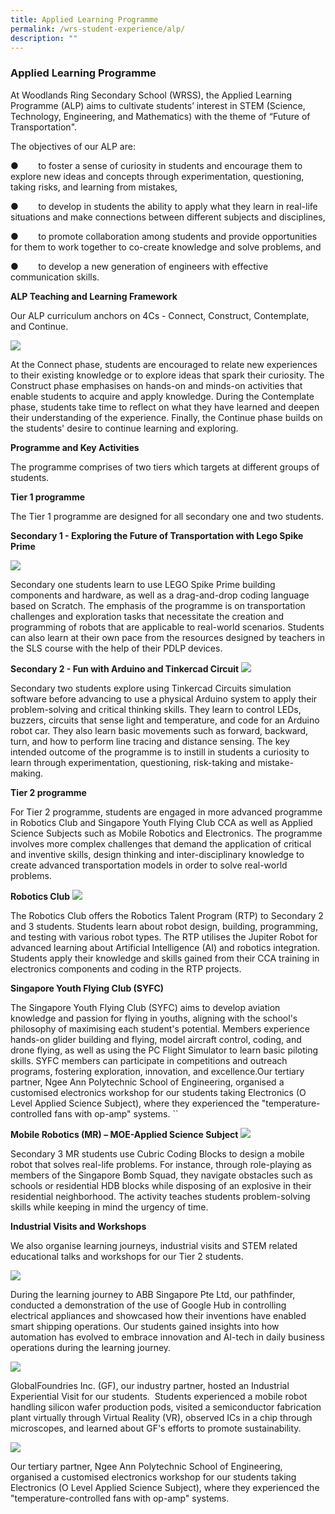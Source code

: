 ```yaml
---
title: Applied Learning Programme
permalink: /wrs-student-experience/alp/
description: ""
---
```

### **Applied Learning Programme**
At Woodlands Ring Secondary School (WRSS), the Applied Learning Programme (ALP) aims to cultivate students’ interest in STEM (Science, Technology, Engineering, and Mathematics) with the theme of “Future of Transportation".

The objectives of our ALP are: 

●        to foster a sense of curiosity in students and encourage them to explore new ideas and concepts through experimentation, questioning, taking risks, and learning from mistakes,

●        to develop in students the ability to apply what they learn in real-life situations and make connections between different subjects and disciplines,

●        to promote collaboration among students and provide opportunities for them to work together to co-create knowledge and solve problems, and

●        to develop a new generation of engineers with effective communication skills.

**ALP Teaching and Learning Framework**

Our ALP curriculum anchors on 4Cs - Connect, Construct, Contemplate, and Continue.

![](/images/Alp%20framework.jpg)

At the Connect phase, students are encouraged to relate new experiences to their existing knowledge or to explore ideas that spark their curiosity. The Construct phase emphasises on hands-on and minds-on activities that enable students to acquire and apply knowledge. During the Contemplate phase, students take time to reflect on what they have learned and deepen their understanding of the experience. Finally, the Continue phase builds on the students' desire to continue learning and exploring.

**Programme and Key Activities**

The programme comprises of two tiers which targets at different groups of students.

**Tier 1 programme**

The Tier 1 programme are designed for all secondary one and two students.

**Secondary 1 - Exploring the Future of Transportation with Lego Spike Prime**

![](/images/Alp%20pic%201%20&%202.jpg)

Secondary one students learn to use LEGO Spike Prime building components and hardware, as well as a drag-and-drop coding language based on Scratch. The emphasis of the programme is on transportation challenges and exploration tasks that necessitate the creation and programming of robots that are applicable to real-world scenarios. Students can also learn at their own pace from the resources designed by teachers in the SLS course with the help of their PDLP devices.

**Secondary 2 - Fun with Arduino and Tinkercad Circuit**
![](/images/Alp%20pic%203%20&%204.jpg)

  

Secondary two students explore using Tinkercad Circuits simulation software before advancing to use a physical Arduino system to apply their problem-solving and critical thinking skills. They learn to control LEDs, buzzers, circuits that sense light and temperature, and code for an Arduino robot car. They also learn basic movements such as forward, backward, turn, and how to perform line tracing and distance sensing. The key intended outcome of the programme is to instill in students a curiosity to learn through experimentation, questioning, risk-taking and mistake-making.

**Tier 2 programme**

For Tier 2 programme, students are engaged in more advanced programme in Robotics Club and Singapore Youth Flying Club CCA as well as Applied Science Subjects such as Mobile Robotics and Electronics. The programme involves more complex challenges that demand the application of critical and inventive skills, design thinking and inter-disciplinary knowledge to create advanced transportation models in order to solve real-world problems.

**Robotics Club**
![](/images/Alp%20pic%205%20&%206.jpg)

The Robotics Club offers the Robotics Talent Program (RTP) to Secondary 2 and 3 students. Students learn about robot design, building, programming, and testing with various robot types. The RTP utilises the Jupiter Robot for advanced learning about Artificial Intelligence (AI) and robotics integration. Students apply their knowledge and skills gained from their CCA training in electronics components and coding in the RTP projects.

**Singapore Youth Flying Club (SYFC)**


 

The Singapore Youth Flying Club (SYFC) aims to develop aviation knowledge and passion for flying in youths, aligning with the school's philosophy of maximising each student's potential. Members experience hands-on glider building and flying, model aircraft control, coding, and drone flying, as well as using the PC Flight Simulator to learn basic piloting skills. SYFC members can participate in competitions and outreach programs, fostering exploration, innovation, and excellence.Our tertiary partner, Ngee Ann Polytechnic School of Engineering, organised a customised electronics workshop for our students taking Electronics (O Level Applied Science Subject), where they experienced the "temperature-controlled fans with op-amp" systems. ``

        

**Mobile Robotics (MR) – MOE-Applied Science Subject**
![](/images/Alp%20pic%209%20&%2010.jpg)


Secondary 3 MR students use Cubric Coding Blocks to design a mobile robot that solves real-life problems. For instance, through role-playing as members of the Singapore Bomb Squad, they navigate obstacles such as schools or residential HDB blocks while disposing of an explosive in their residential neighborhood. The activity teaches students problem-solving skills while keeping in mind the urgency of time.

**Industrial Visits and Workshops**

We also organise learning journeys, industrial visits and STEM related educational talks and workshops for our Tier 2 students.

![](/images/Alp%20pic%2011%20&%2012.jpg)

During the learning journey to ABB Singapore Pte Ltd, our pathfinder, conducted a demonstration of the use of Google Hub in controlling electrical appliances and showcased how their inventions have enabled smart shipping operations. Our students gained insights into how automation has evolved to embrace innovation and AI-tech in daily business operations during the learning journey.

![](/images/Alp%20pic%2013%20&%2014.jpg)


GlobalFoundries Inc. (GF), our industry partner, hosted an Industrial Experiential Visit for our students.  Students experienced a mobile robot handling silicon wafer production pods, visited a semiconductor fabrication plant virtually through Virtual Reality (VR), observed ICs in a chip through microscopes, and learned about GF's efforts to promote sustainability.

![](/images/Alp%20pic%2015%20&%2016.jpg)
 

Our tertiary partner, Ngee Ann Polytechnic School of Engineering, organised a customised electronics workshop for our students taking Electronics (O Level Applied Science Subject), where they experienced the "temperature-controlled fans with op-amp" systems.

</a></p>